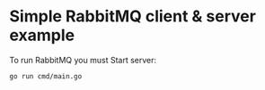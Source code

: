 # Simple RabbitMQ client & server example

To run RabbitMQ you must Start server:

`go run cmd/main.go`
